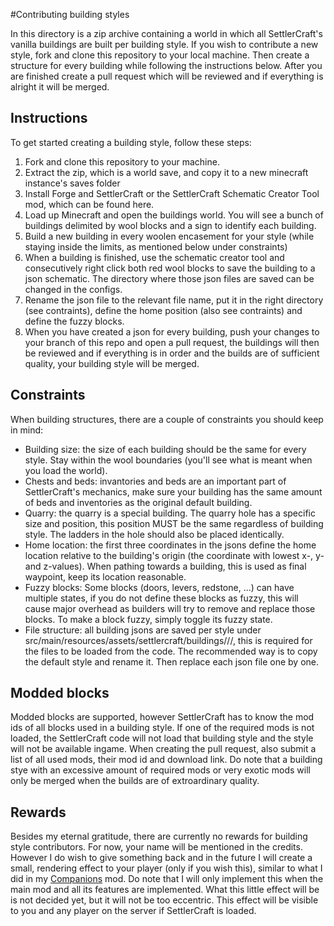 #Contributing building styles

In this directory is a zip archive containing a world in which all SettlerCraft's vanilla buildings are built per building style. If you wish to contribute a new style, fork and clone this repository to your local machine. Then create a structure for every building while following the instructions below. After you are finished create a pull request which will be reviewed and if everything is alright it will be merged.



## Instructions
To get started creating a building style, follow these steps:
 1. Fork and clone this repository to your machine.
 2. Extract the zip, which is a world save, and copy it to a new minecraft instance's saves folder
 3. Install Forge and SettlerCraft or the SettlerCraft Schematic Creator Tool mod, which can be found here.
 4. Load up Minecraft and open the buildings world. You will see a bunch of buildings delimited by wool blocks and a sign to identify each building.
 5. Build a new building in every woolen encasement for your style (while staying inside the limits, as mentioned below under constraints)
 6. When a building is finished, use the schematic creator tool and consecutively right click both red wool blocks to save the building to a json schematic. The directory where those json files are saved can be changed in the configs.
 7. Rename the json file to the relevant file name, put it in the right directory (see contraints), define the home position (also see contraints) and define the fuzzy blocks.
 8. When you have created a json for every building, push your changes to your branch of this repo and open a pull request, the buildings will then be reviewed and if everything is in order and the builds are of sufficient quality, your building style will be merged.




## Constraints
When building structures, there are a couple of constraints you should keep in mind:
 - Building size: the size of each building should be the same for every style. Stay within the wool boundaries (you'll see what is meant when you load the world).
 - Chests and beds: invantories and beds are an important part of SettlerCraft's mechanics, make sure your building has the same amount of beds and inventories as the original default building.
 - Quarry: the quarry is a special building. The quarry hole has a specific size and position, this position MUST be the same regardless of building style. The ladders in the hole should also be placed identically.
 - Home location: the first three coordinates in the jsons define the home location relative to the building's origin (the coordinate with lowest x-, y- and z-values). When pathing towards a building, this is used as final waypoint, keep its location reasonable.
 - Fuzzy blocks: Some blocks (doors, levers, redstone, ...) can have multiple states, if you do not define these blocks as fuzzy, this will cause major overhead as builders will try to remove and replace those blocks. To make a block fuzzy, simply toggle its fuzzy state.
 - File structure: all building jsons are saved per style under src/main/resources/assets/settlercraft/buildings/<stylename>/<buildingtype>/<buildingname>, this is required for the files to be loaded from the code. The recommended way is to copy the default style and rename it. Then replace each json file one by one.



## Modded blocks
Modded blocks are supported, however SettlerCraft has to know the mod ids of all blocks used in a building style. If one of the required mods is not loaded, the SettlerCraft code will not load that building style and the style will not be available ingame.
When creating the pull request, also submit a list of all used mods, their mod id and download link. Do note that a building stye with an excessive amount of required mods or very exotic mods will only be merged when the builds are of extroardinary quality.



## Rewards
Besides my eternal gratitude, there are currently no rewards for building style contributors. For now, your name will be mentioned in the credits. However I do wish to give something back and in the future I will create a small, rendering effect to your player (only if you wish this), similar to what I did in my [Companions](http://minecraft.curseforge.com/projects/companions) mod. Do note that I will only implement this when the main mod and all its features are implemented.
 What this little effect will be is not decided yet, but it will not be too eccentric. This effect will be visible to you and any player on the server if SettlerCraft is loaded.
 
